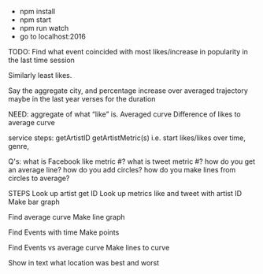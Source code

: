 - npm install
- npm start
- npm run watch
- go to localhost:2016

TODO:
Find what event coincided with most likes/increase in popularity in the last time session

Similarly least likes.

Say the aggregate city, and percentage increase over averaged trajectory
  maybe in the last year verses for the duration

NEED:
aggregate of what “like” is.
Averaged curve
Difference of likes to average curve

service steps:
getArtistID
getArtistMetric(s) i.e. start likes/likes over time, genre,

Q's:
what is Facebook like metric #?
what is tweet metric #?
how do you get an average line?
how do you add circles?
how do you make lines from circles to average?

STEPS
Look up artist get ID
Look up metrics like and tweet with artist ID
Make bar graph

Find average curve
Make line graph

Find Events with time
Make points

Find Events vs average curve
Make lines to curve

Show in text what location was best and worst